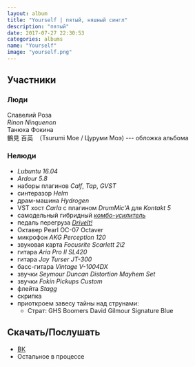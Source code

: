 ```yaml
---
layout: album
title: "Yourself | пятый, няшный сингл"
description: "пятый"
date: 2017-07-27 22:30:53
categories: albums
name: "Yourself"
image: "yourself.png"
---
```


## Участники  

### Люди  
Славелий Роза  
*Rinon Ninquenon*  
Танюха Фокина  
鶴見 百英　（Tsurumi Moe / Цуруми Моэ) --- обложка альбома  

### Нелюди
- *Lubuntu 16.04*
- *Ardour 5.8*
- наборы плагинов *Calf*, *Tap*, *GVST*
- синтеразор *Helm*
- драм-машина *Hydrogen*
- VST хост *Carla* с плагином *DrumMic'A* для *Kontakt 5*
- самодельный гибридный *[комбо-усилитель](http://rinonninqueon.ru/schematics/cabinet_3/)*
- педаль перегруза *[DriveIt!](http://rinonninqueon.ru/schematics/DriveIt_complete/)*
- Октавер Pearl OC-07 Octaver
- микрофон *AKG Perception 120*
- звуковая карта *Focusrite Scarlett 2i2*
- гитара *Aria Pro II SL420*
- гитара *Jay Turser JT-300*
- басс-гитара *Vintage V-1004DX*
- звучки *Seymour Duncan Distortion Mayhem Set*
- звучки *Fokin Pickups Custom*
- флейта *Stagg*
- скрипка
- приоткроем завесу тайны над струнами: 
	- Страт: GHS Boomers David Gilmour Signature Blue

## Скачать/Послушать
- [ВК](https://vk.com/muzgruppa)
- Остальное в процессе